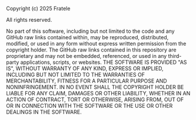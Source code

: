 Copyright (c) 2025 Fratele

All rights reserved.

No part of this software, including but not limited to the code and any GitHub raw links
contained within, may be reproduced, distributed, modified, or used in any form without
express written permission from the copyright holder.
The GitHub raw links contained in this repository are proprietary and may not be embedded,
referenced, or used in any third-party applications, scripts, or websites.
THE SOFTWARE IS PROVIDED "AS IS", WITHOUT WARRANTY OF ANY KIND, EXPRESS OR
IMPLIED, INCLUDING BUT NOT LIMITED TO THE WARRANTIES OF MERCHANTABILITY,
FITNESS FOR A PARTICULAR PURPOSE AND NONINFRINGEMENT. IN NO EVENT SHALL THE
COPYRIGHT HOLDER BE LIABLE FOR ANY CLAIM, DAMAGES OR OTHER LIABILITY, WHETHER
IN AN ACTION OF CONTRACT, TORT OR OTHERWISE, ARISING FROM, OUT OF OR IN
CONNECTION WITH THE SOFTWARE OR THE USE OR OTHER DEALINGS IN THE SOFTWARE.
